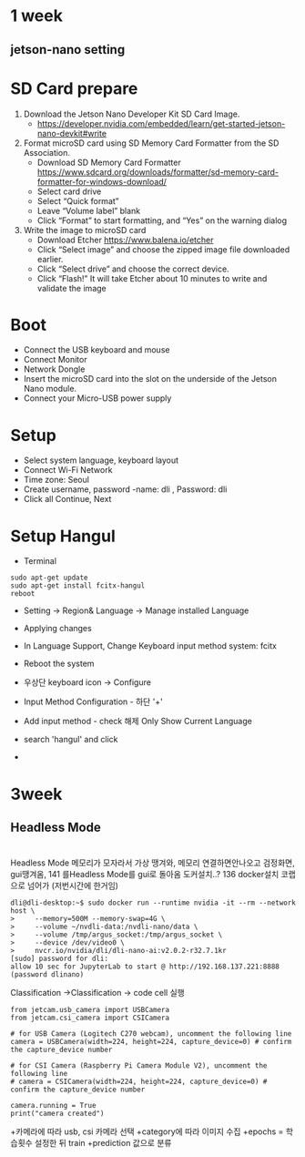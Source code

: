1 week
======
jetson-nano setting
-------------------

# SD Card prepare
1. Download the Jetson Nano Developer Kit SD Card Image.
   - https://developer.nvidia.com/embedded/learn/get-started-jetson-nano-devkit#write
2. Format microSD card using SD Memory Card Formatter from the SD Association.
   - Download SD Memory Card Formatter
     https://www.sdcard.org/downloads/formatter/sd-memory-card-formatter-for-windows-download/
   - Select card drive
   - Select “Quick format”
   - Leave “Volume label” blank
   - Click “Format” to start formatting, and “Yes” on the warning dialog
3. Write the image to microSD card 
   - Download Etcher
     https://www.balena.io/etcher
   - Click “Select image” and choose the zipped image file downloaded earlier.
   - Click “Select drive” and choose the correct device.
   - Click “Flash!” It will take Etcher about 10 minutes to write and validate the image

# Boot 

- Connect the USB keyboard and mouse
- Connect Monitor
- Network Dongle
- Insert the microSD card into the slot on the underside of the Jetson Nano module.
- Connect your Micro-USB power supply 

# Setup

- Select system language, keyboard layout
- Connect Wi-Fi Network
- Time zone: Seoul
- Create username, password
     -name: dli , Password: dli
- Click all Continue, Next 

# Setup Hangul

- Terminal
```
sudo apt-get update
sudo apt-get install fcitx-hangul
reboot
```
- Setting -> Region& Language ->  Manage installed Language

- Applying changes 
- In Language Support, Change Keyboard input method system: fcitx
- Reboot the system
- 우상단 keyboard icon -> Configure
- Input Method Configuration - 하단 '+'
- Add input method - check 해제 Only Show Current Language
- search 'hangul' and click
- 



3week
=====
Headless Mode
-------
# 

Headless Mode 메모리가 모자라서 가상 땡겨와,  메모리 연결하면안나오고 검정화면, gui땡겨옴, 
141 를Headless Mode를 gui로 돌아옴
도커설치..? 136 docker설치 코랩으로 넘어가 (저번시간에 한거임)

```
dli@dli-desktop:~$ sudo docker run --runtime nvidia -it --rm --network host \
>     --memory=500M --memory-swap=4G \
>     --volume ~/nvdli-data:/nvdli-nano/data \
>     --volume /tmp/argus_socket:/tmp/argus_socket \
>     --device /dev/video0 \
>     nvcr.io/nvidia/dli/dli-nano-ai:v2.0.2-r32.7.1kr
[sudo] password for dli: 
allow 10 sec for JupyterLab to start @ http://192.168.137.221:8888 (password dlinano)
```
Classification ->Classification -> code cell 실행 
```
from jetcam.usb_camera import USBCamera
from jetcam.csi_camera import CSICamera

# for USB Camera (Logitech C270 webcam), uncomment the following line
camera = USBCamera(width=224, height=224, capture_device=0) # confirm the capture_device number

# for CSI Camera (Raspberry Pi Camera Module V2), uncomment the following line
# camera = CSICamera(width=224, height=224, capture_device=0) # confirm the capture_device number

camera.running = True
print("camera created")
```
+카메라에 따라 usb, csi 카메라 선택
+category에 따라 이미지 수집
+epochs = 학습횟수 설정한 뒤 train
+prediction 값으로 분류


